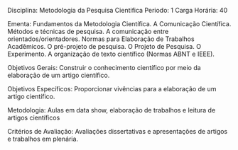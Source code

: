 Disciplina: Metodologia da Pesquisa Cientifica
Periodo: 1
Carga Horária: 40
 
Ementa:
    Fundamentos da Metodologia Científica. A Comunicação Científica. Métodos e técnicas de pesquisa. A 
comunicação entre orientados/orientadores. Normas para Elaboração de Trabalhos Acadêmicos. O pré-projeto 
de pesquisa. O Projeto de Pesquisa. O Experimento. A organização de texto científico (Normas ABNT e IEEE).
 
Objetivos Gerais:
    Construir o conhecimento científico por meio da elaboração de um artigo científico.
 
Objetivos Específicos:
    Proporcionar vivências para a elaboração de um artigo científico.
 
Metodologia:
    Aulas em data show, elaboração de trabalhos e leitura de artigos científicos
 
Critérios de Avaliação:
    Avaliações dissertativas e apresentações de artigos e trabalhos em plenária.
